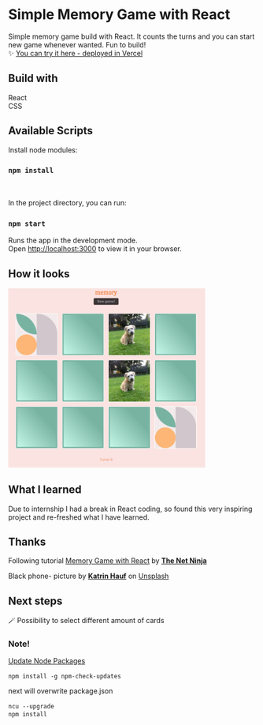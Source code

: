 # Simple Memory Game with React

Simple memory game build with React.
It counts the turns and you can start new game whenever wanted.
Fun to build!  
✨ [You can try it here - deployed in Vercel](https://memory-game-react-eight.vercel.app/)

## Build with

React  
CSS

## Available Scripts

Install node modules:

### `npm install`

&nbsp;

In the project directory, you can run:

### `npm start`

Runs the app in the development mode.\
Open [http://localhost:3000](http://localhost:3000) to view it in your browser.
&nbsp;

## How it looks
<img src="./public/img/GameView.png" width="400">


## What I learned

Due to internship I had a break in React coding, so found this very inspiring project and re-freshed what I have learned.

## Thanks

Following tutorial [Memory Game with React](https://www.youtube.com/playlist?list=PL4cUxeGkcC9iQ7g2eoNXHCJBBBz40S_Lm) by **[The Net Ninja](https://netninja.dev/)**

Black phone- picture
by **[Katrin Hauf](https://unsplash.com/@trine?utm_source=unsplash&utm_medium=referral&utm_content=creditCopyText)** on [Unsplash](https://unsplash.com/photos/l5NYUg6bkFA?utm_source=unsplash&utm_medium=referral&utm_content=creditCopyText")

## Next steps

🪄 Possibility to select different amount of cards

### Note!

[Update Node Packages](https://medium.com/subjective-developer/update-all-node-packages-to-latest-aa128396b92b)

```shell
npm install -g npm-check-updates
```

next will overwrite package.json

```shell
ncu --upgrade
npm install
```
